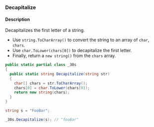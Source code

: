 ### Decapitalize

#### Description



Decapitalizes the first letter of a string.

- Use `string.ToCharArray()` to convert the string to an array of `char`, `chars`.
- Use `char.ToLower(chars[0])` to decapitalize the first letter.
- Finally, return a `new string()` from the `chars` array.

```csharp
public static partial class _30s 
{
  public static string Decapitalize(string str) 
  {
    char[] chars = str.ToCharArray();
    chars[0] = char.ToLower(chars[0]);
    return new string(chars);
  }
}
```

```csharp
string s = "FooBar";

_30s.Decapitalize(s); // "fooBar"
```
